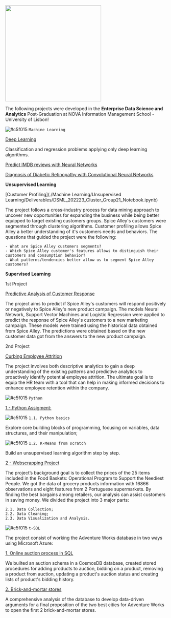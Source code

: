 <img src="https://github.com/AndrePatchy/NOVA-IMS/blob/main/novaimsimage.png?raw=true" width="300" height="300" /> 

The following projects were developed in the **Enterprise Data Science and Analytics** Post-Graduation at NOVA Information Management School - University of Lisbon!

![#c5f015](https://via.placeholder.com/15/c5f015/c5f015.png) `Machine Learning` <p> 

[Deep Learning](https://github.com/AndrePatchy/nova-ims/tree/main/Machine%20Learning/Deep%20Learning) <p>
Classification and regression problems applying only deep learning algorithms.

[Predict IMDB reviews with Neural Networks](https://github.com/AndrePatchy/nova-ims/blob/main/Machine%20Learning/Deep%20Learning/Neural%20Net/predict_imdb_reviews.ipynb) <p>

[Diagnosis of Diabetic Retinopathy with Convolutional Neural Networks](https://github.com/AndrePatchy/nova-ims/blob/main/Machine%20Learning/Deep%20Learning/CNN/diabetic_retinopathy_classification.ipynb)

__Unsupervised Learning__

[Customer Profiling](./Machine Learning/Unsupervised Learning/Deliverables/DSML_202223_Cluster_Group21_Notebook.ipynb) <p> 
The project follows a cross-industry process for data mining approach to uncover new opportunities for expanding the business while being better equipped to target existing customers groups. Spice Alley's customers were segmented through clustering algorithms. Customer profiling allows Spice Alley a better understanding of it's customers needs and behaviors. The questions that guided the project were the following:

    - What are Spice Alley customers segments? 
    - Which Spice Alley customer's features allows to distinguish their customers and consumption behavior?
    - What patterns/tendencies better allow us to segment Spice Alley customers? 

__Supervised Learning__ <p> 
1st Project <p>
[Predictive Analysis of Customer Response](./machine_learning/ml_supervised_learning/Deliverables/DSML_202223_Predictive_Group21_Notebook.ipynb) <p> 
The project aims to predict if Spice Alley's customers will respond positively or negatively to Spice Alley's new product campaign. The models Neural Network, Support Vector Machines and Logistic Regression were applied to predict the response of Spice Alley's customers to a new marketing campaign. These models were trained using the historical data obtained from Spice Alley. The predictions were obtained based on the new customer data got from the answers to the new product campaign.  

2nd Project <p>
[Curbing Employee Attrition](https://github.com/AndrePatchy/nova-ims/blob/main/machine_learning/curbing_employee_attrition/Curbing%20Employee%20Attrition%20NB.ipynb) <p>
The project involves both descriptive analytics to gain a deep understanding of the existing patterns and predictive analytics to proactively identify potential employee attrition. The ultimate goal is to equip the HR team with a tool that can help in making informed decisions to enhance employee retention within the company.

![#c5f015](https://via.placeholder.com/15/c5f015/c5f015.png) `Python` <p> 

[1 - Python Assigment:](./python/python_assignment.ipynb) 

![#c5f015](https://via.placeholder.com/15/c5f015/c5f015.png) `1.1. Python basics` <p> 
Explore core building blocks of programming, focusing on variables, data structures, and their manipulation;

![#c5f015](https://via.placeholder.com/15/c5f015/c5f015.png) `1.2. K-Means from scratch` <p> 
Build an unsupervised learning algorithm step by step.

[2 - Webscrapping Project](./python/webscrapping_project) <p>
The project’s background goal is to collect the prices of the 25 items included in the Food Baskets: Operational Program to Support the Neediest People. We got the data of grocery products information with 16866 observations and eight features from 2 Portuguese supermarkets. By finding the best bargains among retailers, our analysis can assist customers in saving money. We divided the project into 3 major parts:

    2.1. Data Collection;
    2.2. Data Cleaning;
    2.3. Data Visualization and Analysis.

![#c5f015](https://via.placeholder.com/15/c5f015/c5f015.png) `t-SQL` <p> 

The project consist of working the Adventure Works database in two ways using Microsoft Azure:

[1. Online auction process in SQL](./t-sql/auction_script.sql) <p> 
We builted an auction schema in a CosmosDB database, created stored procedures for adding products to auction, bidding on a product, removing a product from auction, updating a product's auction status and creating lists of product's bidding history. 

[2. Brick-and-mortar stores](./t-sql/part_2/Part_2_script.sql) <p>
A comprehensive analysis of the database to develop data-driven arguments for a final proposition of the two best cities for Adventure Works to open the first 2 brick-and-mortar stores. 
